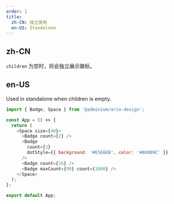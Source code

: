 ```yaml
---
order: 1
title:
  zh-CN: 独立使用
  en-US: Standalone
---
```


## zh-CN

`children` 为空时，将会独立展示徽标。
## en-US

Used in standalone when children is empty.

```js
import { Badge, Space } from '@adminium/arco-design';

const App = () => {
  return (
    <Space size={40}>
      <Badge count={2} />
      <Badge
        count={2}
        dotStyle={{ background: '#E5E6EB', color: '#86909C' }}
      />
      <Badge count={16} />
      <Badge maxCount={99} count={1000} />
    </Space>
  );
};

export default App;
```
